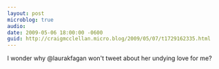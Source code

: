 ```yaml
---
layout: post
microblog: true
audio: 
date: 2009-05-06 18:00:00 -0600
guid: http://craigmcclellan.micro.blog/2009/05/07/t1729162335.html
---
```

I wonder why @laurakfagan won't tweet about her undying love for me?
